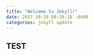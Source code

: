 ```yaml
---
title: "Welcome to Jekyll!"
date: 2017-10-20 08:26:28 -0400
categories: jekyll update
---
```

## TEST
